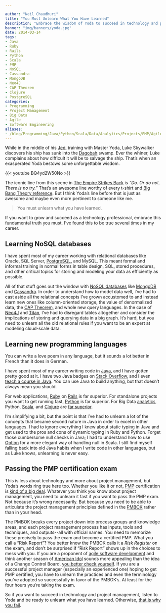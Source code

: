 ```yaml
---

author: "Neil Chaudhuri"
title: "You Must Unlearn What You Have Learned"
description: "Embrace the wisdom of Yoda to succeed in technology and project management."
banner: "img/banners/yoda.jpg"
date: 2014-03-14
tags:
- Java
- Ruby
- Rails
- Python
- Scala
- PMP
- NoSQL
- Cassandra
- MongoDB
- Neo4J
- CAP Theorem
- Clojure
- PostgreSQL
categories: 
- Programming
- Project Management
- Big Data
- Agile
- Software Engineering
aliases:
- /blog/Programming/Java/Python/Scala/Data/Analytics/Projects/PMP/Agile/2014/03/14/you-must-unlearn-what-you-have-learned
---
```


While in the middle of his [Jedi](http://starwars.wikia.com/wiki/Jedi) training with Master Yoda, Luke Skywalker discovers
his ship has sunk into the [Dagobah](http://starwars.wikia.com/wiki/Dagobah) swamp. Ever the whiner, Luke complains about
how difficult it will be to salvage the ship. That’s when an exasperated Yoda bestows some unforgettable wisdom.

{{< youtube BQ4yd2W50No >}}

The iconic line from this scene in [The Empire Strikes Back](http://www.imdb.com/title/tt0080684/) is *“Do. Or do not. There is no try.”*
That’s an awesome line worthy of every t-shirt and [Big Bang Theory reference](http://www.youtube.com/watch?v=J_iH5H_jFco).
But I think Yoda’s line before that is just as awesome and maybe even more pertinent to someone like me.

<blockquote>
You must unlearn what you have learned.
</blockquote>

If you want to grow and succeed as a technology professional, embrace this fundamental truth you must. I’ve found this to
be true several times in my career.

## Learning NoSQL databases

I have spent most of my career working with relational databases like Oracle, SQL Server, [PostgreSQL](/tags/postgresql), and MySQL. This
meant formal and informal training in normal forms in table design, SQL, stored procedures, and other critical topics
for storing and modeling your data as efficiently as possible.

All of that stuff goes out the window with [NoSQL databases](/tags/nosql) like [MongoDB](/tags/mongodb)
and [Cassandra](/tags/cassandra). In order to understand how to model data well, I’ve had to cast aside all
the relational concepts I’ve grown accustomed to and instead learn new ones like column-oriented storage, the value of
denormalized data, the [CAP Theorem](http://en.wikipedia.org/wiki/CAP_theorem), and whole new query languages. In the
case of [Neo4J](http://www.neo4j.org/) and [Titan](http://thinkaurelius.github.io/titan/), I’ve had to disregard
tables altogether and consider the implications of storing and querying data in a big graph. It’s hard, but you
need to unlearn all the old relational rules if you want to be an expert at modeling cloud-scale data.

## Learning new programming languages

You can write a love poem in any language, but it sounds a lot better in French than it does in German. 

I have spent most of my career writing code in [Java](/tags/java), and I have gotten pretty good at it. I have two Java
badges on [Stack Overflow](http://stackoverflow.com/users/1347281/vidya), and I even
[teach a course in Java](/course/software-engineering-in-java). You can use Java to build
anything, but that doesn’t always mean you should.

For web applications, [Ruby](/tags/ruby) on [Rails](/tags/rails) is far superior. For standalone projects you want to get running fast,
[Python](/tags/python) is far superior. For Big Data [analytics](/categories/analytics), Python, [Scala](/tags/scala),
and [Clojure](/tags/clojure) are [far superior](/blog/2013/10/27/java-is-dysfunctional-with-big-data).

I’m simplifying a bit, but the point is that I’ve had to unlearn a lot of the concepts that became second nature in Java in
order to excel in other languages. I had to ignore everything I knew about static typing in Java and get used to the
pros and cons of dynamic typing in Ruby and Python. Forget those cumbersome null checks in Java; I had to understand
how to use [Option](http://danielwestheide.com/blog/2012/12/19/the-neophytes-guide-to-scala-part-5-the-option-type.html)
for a more elegant way of handling null in Scala. I still find myself falling back into old Java habits when I write code in other
languages, but as Luke knows, unlearning is never easy.

## Passing the PMP certification exam

This is less about technology and more about project management, but Yoda’s words ring true here too. Whether you like
it or not, [PMP](http://www.pmi.org/Certification/Project-Management-Professional-PMP.aspx) certification is
[kind of a big deal](http://www.youtube.com/watch?v=6KSFlkSU5rE). Whatever you think you know about project management,
you need to unlearn it fast if you want to pass the PMP exam. Not because it’s wrong necessarily. But because you need
to be able to articulate the project management principles defined in the [PMBOK](http://marketplace.pmi.org/Pages/ProductDetail.aspx?GMProduct=00101388701)
rather than in your head.

The PMBOK breaks every project down into process groups and knowledge areas, and each project management process has inputs, tools and
techniques, and outputs--all with official names. You need to memorize these precisely to pass the exam and become a
certified PMP. What you call a “Risk Report”? You better know the PMBOK calls it a *Risk Register* on the exam, and don’t
be surprised if “Risk Report” shows up in the choices to mess with you. If you are a proponent of
[agile software development](/categories/agile) and think another season of [American Idol](http://www.imdb.com/title/tt0319931/)
sounds more appealing than the idea of a Change Control Board, [you better check yourself](http://www.youtube.com/watch?v=5aAbOgdbTbM&feature=kp).
If you are a successful project manager (especially an experienced one) hoping to get PMP certified, you have to unlearn
the practices and even the terminology you’ve adopted so successfully in favor of the PMBOK’s. At least for the four hours you’re taking the exam.

So if you want to succeed in technology and project management, listen to Yoda and be ready to unlearn what you have learned.
Otherwise, [that is why you fail](http://www.youtube.com/watch?v=fLrpBLDWyCI).

